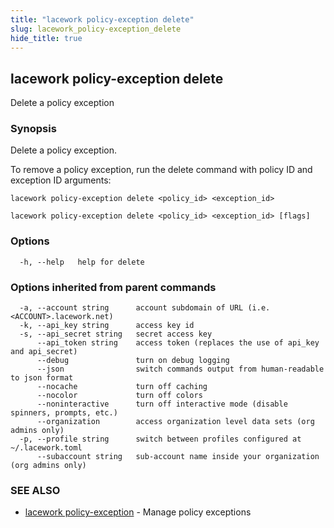 ```yaml
---
title: "lacework policy-exception delete"
slug: lacework_policy-exception_delete
hide_title: true
---
```


## lacework policy-exception delete

Delete a policy exception

### Synopsis

Delete a policy exception. 

To remove a policy exception, run the delete command with policy ID and exception ID arguments:

    lacework policy-exception delete <policy_id> <exception_id>

```
lacework policy-exception delete <policy_id> <exception_id> [flags]
```

### Options

```
  -h, --help   help for delete
```

### Options inherited from parent commands

```
  -a, --account string      account subdomain of URL (i.e. <ACCOUNT>.lacework.net)
  -k, --api_key string      access key id
  -s, --api_secret string   secret access key
      --api_token string    access token (replaces the use of api_key and api_secret)
      --debug               turn on debug logging
      --json                switch commands output from human-readable to json format
      --nocache             turn off caching
      --nocolor             turn off colors
      --noninteractive      turn off interactive mode (disable spinners, prompts, etc.)
      --organization        access organization level data sets (org admins only)
  -p, --profile string      switch between profiles configured at ~/.lacework.toml
      --subaccount string   sub-account name inside your organization (org admins only)
```

### SEE ALSO

* [lacework policy-exception](lacework_policy-exception.md)	 - Manage policy exceptions

